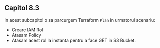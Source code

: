 ## Capitol 8.3

In acest subcapitol o sa parcurgem Terraform `Plan` in urmatorul scenariu:

- Creare IAM Rol
- Atasam Policy
- Atasam acest rol la instanta pentru a face GET in S3 Bucket.
